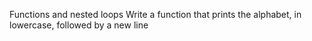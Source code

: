 Functions and nested loops
Write a function that prints the alphabet, in lowercase, followed by a new line
